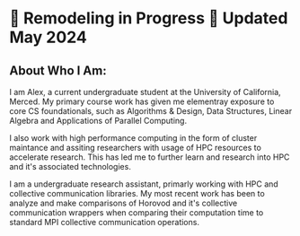 # :construction: Remodeling in Progress :construction: Updated May 2024

## About Who I Am:

I am Alex, a current undergraduate student at the University of California, Merced. My primary course work has given me elementray exposure to core CS foundationals, such as Algorithms & Design, Data Structures, Linear Algebra and Applications of Parallel Computing. 

I also work with high performance computing in the form of cluster maintance and assiting researchers with usage of HPC resources to accelerate research. This has led me to further learn and research into HPC and it's associated technologies. 

I am a undergraduate research assistant, primarly working with HPC and collective communication libraries. My most recent work has been to analyze and make comparisons of Horovod and it's collective communication wrappers when comparing their computation time to standard MPI collective communication operations. 
